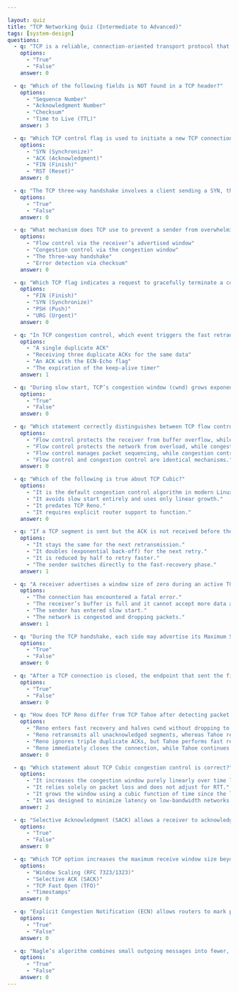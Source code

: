 ```yaml
---

layout: quiz
title: "TCP Networking Quiz (Intermediate to Advanced)"
tags: [system-design]
questions:
  - q: "TCP is a reliable, connection-oriented transport protocol that ensures data is delivered in order and without errors between applications."
    options:
      - "True"
      - "False"
    answer: 0

  - q: "Which of the following fields is NOT found in a TCP header?"
    options:
      - "Sequence Number"
      - "Acknowledgment Number"
      - "Checksum"
      - "Time to Live (TTL)"
    answer: 3

  - q: "Which TCP control flag is used to initiate a new TCP connection via the three-way handshake?"
    options:
      - "SYN (Synchronize)"
      - "ACK (Acknowledgment)"
      - "FIN (Finish)"
      - "RST (Reset)"
    answer: 0

  - q: "The TCP three-way handshake involves a client sending a SYN, the server responding with SYN-ACK, and the client replying with an ACK to establish the connection."
    options:
      - "True"
      - "False"
    answer: 0

  - q: "What mechanism does TCP use to prevent a sender from overwhelming a slow receiver’s buffer?"
    options:
      - "Flow control via the receiver’s advertised window"
      - "Congestion control via the congestion window"
      - "The three-way handshake"
      - "Error detection via checksum"
    answer: 0

  - q: "Which TCP flag indicates a request to gracefully terminate a connection?"
    options:
      - "FIN (Finish)"
      - "SYN (Synchronize)"
      - "PSH (Push)"
      - "URG (Urgent)"
    answer: 0

  - q: "In TCP congestion control, which event triggers the fast retransmit mechanism?"
    options:
      - "A single duplicate ACK"
      - "Receiving three duplicate ACKs for the same data"
      - "An ACK with the ECN-Echo flag"
      - "The expiration of the keep-alive timer"
    answer: 1

  - q: "During slow start, TCP’s congestion window (cwnd) grows exponentially, effectively doubling in size each round-trip time until a loss is detected or a threshold is reached."
    options:
      - "True"
      - "False"
    answer: 0

  - q: "Which statement correctly distinguishes between TCP flow control and congestion control?"
    options:
      - "Flow control protects the receiver from buffer overflow, while congestion control protects the network from overload."
      - "Flow control protects the network from overload, while congestion control protects the receiver’s buffer."
      - "Flow control manages packet sequencing, while congestion control handles error detection."
      - "Flow control and congestion control are identical mechanisms."
    answer: 0

  - q: "Which of the following is true about TCP Cubic?"
    options:
      - "It is the default congestion control algorithm in modern Linux kernels, using a cubic function to grow the congestion window."
      - "It avoids slow start entirely and uses only linear growth."
      - "It predates TCP Reno."
      - "It requires explicit router support to function."
    answer: 0

  - q: "If a TCP segment is sent but the ACK is not received before the retransmission timer expires, what happens to the retransmission timeout (RTO)?"
    options:
      - "It stays the same for the next retransmission."
      - "It doubles (exponential back-off) for the next retry."
      - "It is reduced by half to retry faster."
      - "The sender switches directly to the fast-recovery phase."
    answer: 1

  - q: "A receiver advertises a window size of zero during an active TCP connection. What does this indicate?"
    options:
      - "The connection has encountered a fatal error."
      - "The receiver’s buffer is full and it cannot accept more data at the moment."
      - "The sender has entered slow start."
      - "The network is congested and dropping packets."
    answer: 1

  - q: "During the TCP handshake, each side may advertise its Maximum Segment Size (MSS) option to help avoid IP fragmentation."
    options:
      - "True"
      - "False"
    answer: 0

  - q: "After a TCP connection is closed, the endpoint that sent the final ACK enters the TIME_WAIT state to guard against delayed packets from the old connection."
    options:
      - "True"
      - "False"
    answer: 0

  - q: "How does TCP Reno differ from TCP Tahoe after detecting packet loss via triple duplicate ACKs?"
    options:
      - "Reno enters fast recovery and halves cwnd without dropping to 1 MSS, while Tahoe drops cwnd to 1 MSS and enters slow start."
      - "Reno retransmits all unacknowledged segments, whereas Tahoe retransmits only the lost segment."
      - "Reno ignores triple duplicate ACKs, but Tahoe performs fast recovery."
      - "Reno immediately closes the connection, while Tahoe continues normal operation."
    answer: 0

  - q: "Which statement about TCP Cubic congestion control is correct?"
    options:
      - "It increases the congestion window purely linearly over time like TCP Reno."
      - "It relies solely on packet loss and does not adjust for RTT."
      - "It grows the window using a cubic function of time since the last congestion event, largely independent of RTT."
      - "It was designed to minimize latency on low-bandwidth networks at the expense of throughput."
    answer: 2

  - q: "Selective Acknowledgment (SACK) allows a receiver to acknowledge non-consecutive segments so the sender can retransmit only the missing data."
    options:
      - "True"
      - "False"
    answer: 0

  - q: "Which TCP option increases the maximum receive window size beyond the 65 535-byte limit to improve performance on high bandwidth-delay product networks?"
    options:
      - "Window Scaling (RFC 7323/1323)"
      - "Selective ACK (SACK)"
      - "TCP Fast Open (TFO)"
      - "Timestamps"
    answer: 0

  - q: "Explicit Congestion Notification (ECN) allows routers to mark packets instead of dropping them when congestion is detected, and TCP endpoints react by reducing their sending rate."
    options:
      - "True"
      - "False"
    answer: 0

  - q: "Nagle’s algorithm combines small outgoing messages into fewer, larger packets, which can add latency for interactive applications."
    options:
      - "True"
      - "False"
    answer: 0
---
```

